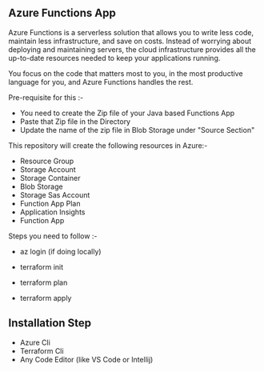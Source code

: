 Azure Functions App
------------------

Azure Functions is a serverless solution that allows you to write less code, maintain less infrastructure, and save on costs. Instead of worrying about deploying and maintaining servers, the cloud infrastructure provides all the up-to-date resources needed to keep your applications running.

You focus on the code that matters most to you, in the most productive language for you, and Azure Functions handles the rest.


Pre-requisite for this :-

* You need to create the Zip file of your Java based Functions App
* Paste that Zip file in the Directory
* Update the name of the zip file in Blob Storage under "Source Section"

This repository will create the following resources in Azure:-

- Resource Group
- Storage Account
- Storage Container
- Blob Storage
- Storage Sas Account
- Function App Plan
- Application Insights
- Function App

Steps  you need to follow :-

- az login (if doing locally)

- terraform init

- terraform plan

- terraform apply

Installation Step
------------------

* Azure Cli
* Terraform Cli
* Any Code Editor (like VS Code or Intellij)
